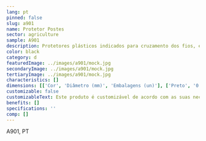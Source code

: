 ```yaml
---
lang: pt
pinned: false
slug: a901
name: Protetor Postes
sector: agriculture
sample: A901
description: Protetores plásticos indicados para cruzamento dos fios, evitando também a abrasão entre o poste e a rede.
color: black
category: d
featuredImage: ../images/a901/mock.jpg
secondaryImage: ../images/a901/mock.jpg
tertiaryImage: ../images/a901/mock.jpg
characteristics: []
dimensions: [['Cor', 'Diâmetro (mm)', 'Embalagens (un)'], ['Preto', '0.5 - 0.85 ', '180']]
customizable: false
customizableText: Este produto é customizável de acordo com as suas necessidades. Contacte-nos para mais informações.
benefits: []
specifications: ''
comp: []
---
```


A901, PT
